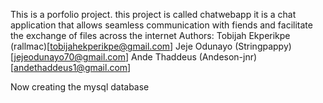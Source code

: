 This is a porfolio project. this project is called chatwebapp
it is a chat application that allows seamless communication
with fiends and facilitate the exchange of files across the internet
  Authors: Tobijah Ekperikpe (rallmac)[tobijahekperikpe@gmail.com]
           Jeje Odunayo (Stringpappy) [jejeodunayo70@gmail.com]
           Ande Thaddeus (Andeson-jnr)[andethaddeus1@gmail.com]


Now creating the mysql database
